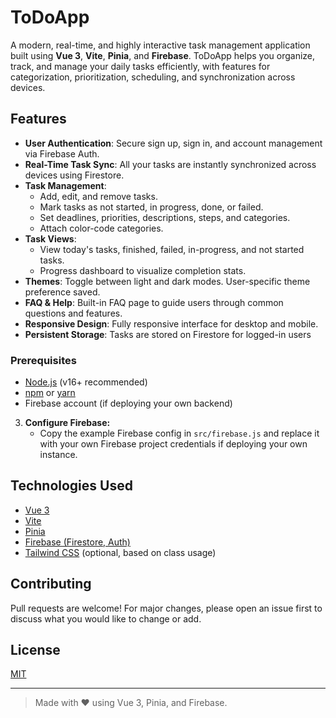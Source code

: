 # ToDoApp

A modern, real-time, and highly interactive task management application built using **Vue 3**, **Vite**, **Pinia**, and **Firebase**. ToDoApp helps you organize, track, and manage your daily tasks efficiently, with features for categorization, prioritization, scheduling, and synchronization across devices.

## Features

- **User Authentication**: Secure sign up, sign in, and account management via Firebase Auth.
- **Real-Time Task Sync**: All your tasks are instantly synchronized across devices using Firestore.
- **Task Management**:
  - Add, edit, and remove tasks.
  - Mark tasks as not started, in progress, done, or failed.
  - Set deadlines, priorities, descriptions, steps, and categories.
  - Attach color-code categories.
- **Task Views**:
  - View today's tasks, finished, failed, in-progress, and not started tasks.
  - Progress dashboard to visualize completion stats.
- **Themes**: Toggle between light and dark modes. User-specific theme preference saved.
- **FAQ & Help**: Built-in FAQ page to guide users through common questions and features.
- **Responsive Design**: Fully responsive interface for desktop and mobile.
- **Persistent Storage**: Tasks are stored on Firestore for logged-in users

### Prerequisites

- [Node.js](https://nodejs.org/) (v16+ recommended)
- [npm](https://www.npmjs.com/) or [yarn](https://yarnpkg.com/)
- Firebase account (if deploying your own backend)

3. **Configure Firebase:**
   - Copy the example Firebase config in `src/firebase.js` and replace it with your own Firebase project credentials if deploying your own instance.

## Technologies Used

- [Vue 3](https://vuejs.org/)
- [Vite](https://vitejs.dev/)
- [Pinia](https://pinia.vuejs.org/)
- [Firebase (Firestore, Auth)](https://firebase.google.com/)
- [Tailwind CSS](https://tailwindcss.com/) (optional, based on class usage)

## Contributing

Pull requests are welcome! For major changes, please open an issue first to discuss what you would like to change or add.

## License

[MIT](LICENSE)

---

> Made with ❤️ using Vue 3, Pinia, and Firebase.
